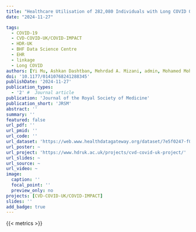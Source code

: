 ```yaml
---
title: "Healthcare Utilisation of 282,080 Individuals with Long COVID Over Two Years: A Multiple Matched Control Cohort Analysis"
date: "2024-11-27"

tags:
  - COVID-19
  - CVD-COVID-UK/COVID-IMPACT
  - HDR-UK
  - BHF Data Science Centre
  - EHR
  - linkage
  - Long COVID
authors: [Yi Mu, Ashkan Dashtban, Mehrdad A. Mizani, admin, Mohamed Mohamed, Mark Ashworth, Mamas Mamas, Rouven Priedon, Steffen Petersen, Evan Kontopantelis, Christina Pagel, Mevhibe Hocaoğlu, Kamlesh Khunti, Richard Williams, Johan Thygesen, Paula Lorgelly, Manuel Gomes, Melissa Heightman, Amitava Banerjee, on behalf of the CVD-COVID-UK Consortium]
doi: '10.1177/01410768241288345'
publishDate: '2024-11-27'
publication_types:
  - '2' #  Journal article
publication: 'Journal of the Royal Society of Medicine'
publication_short: 'JRSM'
abstract: ''
summary: ''
featured: false
url_pdf: ''
url_pmid: ''
url_code: ''
url_dataset: 'https://web.www.healthdatagateway.org/dataset/7e5f0247-f033-4f98-aed3-3d7422b9dc6d'
url_poster: ~
url_project: 'https://www.hdruk.ac.uk/projects/cvd-covid-uk-project/'
url_slides: ~
url_source: ~
url_video: ~
image:
  caption: ''
  focal_point: ''
  preview_only: no
projects: [CVD-COVID-UK/COVID-IMPACT]
slides: ''
add_badge: true
---
```


{{< metrics >}}
